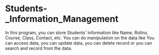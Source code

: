 # Students-_Information_Management
In this program, you can store Students' information like Name, Rollno, Course, Class, Contact, etc. You can do manipulation on the data like You can access data, you can update data, you can delete record or you can search and record from the data.  
